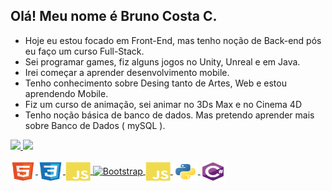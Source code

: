 ## Olá! Meu nome é Bruno Costa C.

- Hoje eu estou focado em Front-End, mas tenho noção de Back-end pós eu faço um curso Full-Stack.
- Sei programar games, fiz alguns jogos no Unity, Unreal e em Java.
- Irei começar a aprender desenvolvimento mobile.
- Tenho conhecimento sobre Desing tanto de Artes, Web e estou aprendendo Mobile.
- Fiz um curso de animação, sei animar no 3Ds Max e no Cinema 4D
- Tenho noção básica de banco de dados. Mas pretendo aprender mais sobre Banco de Dados ( mySQL ).


 <div>
  <a href="https://github.com/ihyperbr">
  <img height="180em" src="https://github-readme-stats.vercel.app/api?username=ihyperbr&show_icons=true&theme=dark&include_all_commits=true&count_private=true"/>
  <img height="180em" src="https://github-readme-stats.vercel.app/api/top-langs/?username=ihyperbr&layout=compact&langs_count=7&theme=dark"/>
</div>
 
 <div style="display: inline_block"><br>
  <img align="center" alt="HTML5" height="30" width="40" src="https://raw.githubusercontent.com/devicons/devicon/master/icons/html5/html5-original.svg">
  <img align="center" alt="CSS3" height="30" width="40" src="https://raw.githubusercontent.com/devicons/devicon/master/icons/css3/css3-original.svg">
  <img align="center" alt="Js" height="30" width="40" src="https://raw.githubusercontent.com/devicons/devicon/master/icons/javascript/javascript-plain.svg">
  <img align="center" alt="Bootstrap" height="30" width="40" src="https://img.shields.io/badge/Bootstrap-563D7C?style=for-the-badge&logo=bootstrap&logoColor=white
">
  <img align="center" alt="Js" height="30" width="40" src="https://raw.githubusercontent.com/devicons/devicon/master/icons/javascript/javascript-plain.svg">
  <img align="center" alt="Python" height="30" width="40" src="https://raw.githubusercontent.com/devicons/devicon/master/icons/python/python-original.svg">
  <img align="center" alt="Csharp" height="30" width="40" src="https://raw.githubusercontent.com/devicons/devicon/master/icons/csharp/csharp-original.svg">
</div>
